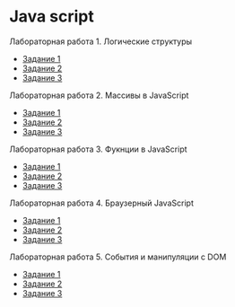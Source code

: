 # Java script
Лабораторная работа 1. Логические структуры

* [Задание 1](z1.js)
* [Задание 2](z2.js)
* [Задание 3](z3.js)

Лабораторная работа 2. Массивы в JavaScript

* [Задание 1](l2_z1.js)
* [Задание 2](l2_z2.js)
* [Задание 3](l2_z3.js)

Лабораторная работа 3. Фукнции в JavaScript

* [Задание 1]()
* [Задание 2]()
* [Задание 3]()

Лабораторная работа 4. Браузерный JavaScript

* [Задание 1]()
* [Задание 2]()
* [Задание 3]()

Лабораторная работа 5. События и манипуляции с DOM

* [Задание 1]()
* [Задание 2]()
* [Задание 3]()

